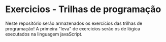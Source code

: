 # Exercicios - Trilhas de programação
Neste repositório serão armazenados os exercícios das trilhas de programação! 
A primeira "leva" de exercicios serão os de lógica executados na linguagem javaScript.

